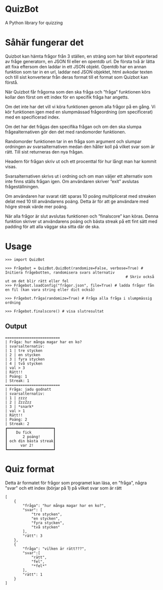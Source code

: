 # QuizBot
A Python library for quizzing

# Såhär fungerar det

Quizbot kan hämta frågor från 3 ställen, en sträng som har blivit exporterad av fråge generatorn, en JSON fil eller en opentdb url. De första två är lätta att fixa eftersom den laddar in ett JSON objekt. Opentdb har en annan funktion som tar in en url, laddar ned JSON objektet, html avkodar texten och till sist konverterar från deras format till et format som Quizbot kan förstå.

När Quizbot får frågorna som den ska fråga och ”fråga” funktionen körs kollar den först om ett index för en specifik fråga har angetts. 

Om det inte har det vill vi köra funktionen genom alla frågor på en gång. Vi kör funktionen igen med en slumpmässad frågeordning (om specificerat) med en specificerad index. 

Om det har det frågas den specifika frågan och om den ska slumpa frågealternativen gör den det med randomorder funktionen.

Randomorder funktionen tar in en fråga som argument och slumpar ordningen av svarsalternativen medan den håller koll på vilket svar som är rätt. Till sist returneras den nya frågan.

Headern för frågan skriv ut och ett procenttal för hur långt man har kommit visas.

Svarsalternativen skrivs ut i ordning och om man väljer ett alternativ som inte finns ställs frågan igen. Om användaren skriver ”exit” avslutas frågeställningen.

Om användaren har svarat rätt sparas 10 poäng multiplicerat med streaken delat med 10 till användarens poäng. Detta är för att ge användare med högre streak värde mer poäng.

När alla frågor är slut avslutas funktionen och ”finalscore” kan köras. Denna funktion skriver ut användarens poäng och bästa streak på ett fint sätt med padding för att alla väggar ska sitta där de ska.


# Usage
```pycon
>>> import QuizBot

>>> Frågebot = QuizBot.QuizBot(randomize=False, verbose=True) # Initiera frågebotten, randomisera svars alternativ
                                                       # Skriv också ut om det blir rätt eller fel
>>> Frågebot.loadConfig("frågor.json", file=True) # ladda frågor fån en fil (kan vara string eller dict också)

>>> Frågebot.fråga(randomize=True) # Fråga alla fråga i slumpmässig ordning

>>> Frågebot.finalscore() # visa slutresultat
```

## Output

    =========================
    | Fråga: hur många magar har en ko?
    | svarsalternativ:
    | 1 | tre stycken
    | 2 | en stycken
    | 3 | fyra stycken
    | 4 | två stycken
    | val > 3
    | Rätt!!   
    | Poäng: 1 
    | Streak: 1
    =========================
    | Fråga: jadu godnatt
    | svarsalternativ:
    | 1 | zzzz
    | 2 | ZzzZzz
    | 3 | *snark*
    | val > 1
    | Rätt!!
    | Poäng: 2
    | Streak: 2
    ┏━━━━━━━━━━━━━━━━━━━━━┓
    ┃    Du fick          ┃
    ┃       2 poäng!      ┃
    ┃ och din bästa streak┃
    ┃      var 2!         ┃
    ┗━━━━━━━━━━━━━━━━━━━━━┛
    
# Quiz format

Detta är formatet för frågor som programet kan läsa, en "fråga", några "svar" och ett index (börjar på 1) på vilket svar som är rätt


    [
        {
            "fråga": "hur många magar har en ko?",
            "svar": [
                "tre stycken",
                "en stycken",
                "fyra stycken",
                "två stycken"
            ],
            "rätt": 3
        },
        {
            "fråga": "vilken är rätt???",
            "svar":[
                "rätt",
                "fel",
                "*fel*"
            ],
            "rätt": 1
        }
    ]
